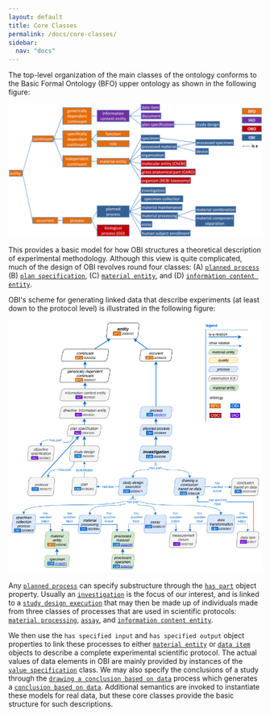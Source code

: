 ```yaml
---
layout: default
title: Core Classes
permalink: /docs/core-classes/
sidebar:
  nav: "docs"
---
```


The top-level organization of the main classes of the ontology conforms to the Basic Formal Ontology (BFO) upper ontology as shown in the following figure:

![Basic Class Hierarchy](/assets/images/docs/journal.pone.0154556.g001.PNG)

This provides a basic model for how OBI structures a theoretical description of experimental methodology.  Although this view is quite complicated, much of the design of OBI revolves round four classes: (A) [`planned process`](http://purl.obolibrary.org/obo/OBI_0000011)
(B) [`plan specification`](http://purl.obolibrary.org/obo/IAO_0000104), (C) [`material entity`](http://purl.obolibrary.org/obo/BFO_0000040), and (D) [`information content entity`](http://purl.obolibrary.org/obo/IAO_0000030). 

OBI's scheme for generating linked data that describe experiments (at least down to the protocol level) is illustrated in the following figure: 

![Domains and Ranges for Object Properties](/assets/images/docs/obi_schema.png)

Any [`planned process`](http://purl.obolibrary.org/obo/OBI_0000011) can specify substructure through the [`has part`](http://purl.obolibrary.org/obo/BFO_0000051) object property. Usually an [`investigation`](http://purl.obolibrary.org/obo/OBI_0000066) is the focus of our interest, and is linked to a [`study design execution`](http://purl.obolibrary.org/obo/OBI_0000471) that may then be made up of individuals made from three classes of processes that are used in scientific protocols: [`material processing`](http://purl.obolibrary.org/obo/OBI_0000094), [`assay`](http://purl.obolibrary.org/obo/OBI_0000070), and [`information content entity`](http://purl.obolibrary.org/obo/OBI_0200000). 

We then use the `has specified input` and `has specified output` object properties to link these processes to either [`material entity`](http://purl.obolibrary.org/obo/BFO_0000040) or [`data item`](http://purl.obolibrary.org/obo/IAO_0000027) objects to describe a complete experimental scientific protocol. The actual values of data elements in OBI are mainly provided by instances of the [`value specification`](http://purl.obolibrary.org/obo/OBI_0001933) class. We may also specify the conclusions of a study through the [`drawing a conclusion based on data`](http://purl.obolibrary.org/obo/OBI_0000338) process which generates a [`conclusion based on data`](http://purl.obolibrary.org/obo/OBI_0001909). Additional semantics are invoked to instantiate these models for real data, but these core classes provide the basic structure for such descriptions. 

<!-- An example of the use of this architecture to specify a protocol in the molecular biology space will be forthcoming below. -->

   